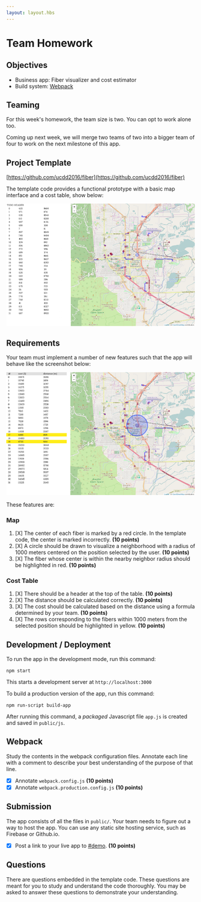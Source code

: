 ```yaml
---
layout: layout.hbs
---
```


# Team Homework

## Objectives

* Business app: Fiber visualizer and cost estimator
* Build system: [Webpack](http://webpack.github.io/docs/)

## Teaming

For this week's homework, the team size is two. You can opt to work alone too.

Coming up next week, we will merge two teams of two into a bigger team of four to
work on the next milestone of this app.

## Project Template

[https://github.com/ucdd2016/fiber](https://github.com/ucdd2016/fiber)

The template code provides a functional prototype with a basic map interface
and a cost table, show below:

![template](template.png)

## Requirements

Your team must implement a number of new features such that the app will behave
like the screenshot below:

![target](target.png)

These features are:

### Map
1. [X] The center of each fiber is marked by a red circle. In the template code,
the center is marked incorrectly. __(10 points)__
1. [X] A circle should be drawn to visualize a neighborhood with a radius of 1000
meters centered on the position selected by the user. __(10 points)__
1. [X] The fiber whose center is within the nearby neighbor radius should be
highlighted in red. __(10 points)__

### Cost Table
1. [X] There should be a header at the top of the table. __(10 points)__
1. [X] The distance should be calculated correctly. __(10 points)__
1. [X] The cost should be calculated based on the distance using a
formula determined by your team. __(10 points)__
1. [X] The rows corresponding to the fibers within 1000 meters from the selected
position should be highlighted in yellow. __(10 points)__

## Development / Deployment

To run the app in the development mode, run this command:

    npm start

This starts a development server at `http://localhost:3000`

To build a production version of the app, run this command:

    npm run-script build-app

After running this command, a _packaged_ Javascript file `app.js` is created
and saved in `public/js`.

## Webpack

Study the contents in the webpack configuration files. Annotate each line with
a comment to describe your best understanding of the purpose of that line.

* [X] Annotate `webpack.config.js`  __(10 points)__
* [X] Annotate `webpack.production.config.js` __(10 points)__

## Submission

The app consists of all the files in `public/`. Your team needs to figure out a
way to host the app. You can use any static site hosting service, such as
Firebase or Github.io.

* [X] Post a link to your live app to [#demo](https://ucdd2016.slack.com/messages/demo/). __(10 points)__

## Questions

There are questions embedded in the template code. These questions are meant
for you to study and understand the code thoroughly. You may be asked to answer
these questions to demonstrate your understanding.
